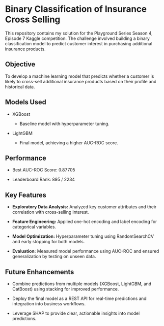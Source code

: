 # Binary Classification of Insurance Cross Selling
This repository contains my solution for the Playground Series Season 4, Episode 7 Kaggle competition. The challenge involved building a binary classification model to predict customer interest in purchasing additional insurance products.

## Objective
To develop a machine learning model that predicts whether a customer is likely to cross-sell additional insurance products based on their profile and historical data.

## Models Used
- XGBoost
  - Baseline model with hyperparameter tuning.
    
- LightGBM
  - Final model, achieving a higher AUC-ROC score.

## Performance
- Best AUC-ROC Score: 0.87705

- Leaderboard Rank: 895 / 2234

## Key Features
- **Exploratory Data Analysis:** Analyzed key customer attributes and their correlation with cross-selling interest.

- **Feature Engineering:** Applied one-hot encoding and label encoding for categorical variables.

- **Model Optimization:** Hyperparameter tuning using RandomSearchCV and early stopping for both models.

- **Evaluation:** Measured model performance using AUC-ROC and ensured generalization by testing on unseen data.

## Future Enhancements
- Combine predictions from multiple models (XGBoost, LightGBM, and CatBoost) using stacking for improved performance.

- Deploy the final model as a REST API for real-time predictions and integration into business workflows.

- Leverage SHAP to provide clear, actionable insights into model predictions.
